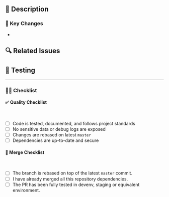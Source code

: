 ## 📝 Description

<!-- Provide a concise summary of the changes. Explain the purpose, approach, and impact of this PR. -->

### 🌟 Key Changes

<!-- List the main changes introduced by this PR -->

-

## 🔍 Related Issues

<!-- Link to any related Jira issues or other PRs (e.g., Fixes #123). -->

## 🧪 Testing

<!-- Describe how you tested this PR, including local tests and any automated tests added. -->

---

### 👮‍♀️ Checklist

<summary><h4>✅ Quality Checklist</h4></summary>
<br>

- [ ] Code is tested, documented, and follows project standards
- [ ] No sensitive data or debug logs are exposed
- [ ] Changes are rebased on latest `master`
- [ ] Dependencies are up-to-date and secure

<summary><h4>🚦 Merge Checklist</h4></summary>
<br>

- [ ] The branch is rebased on top of the latest `master` commit.
- [ ] I have already merged all this repository dependencies.
- [ ] The PR has been fully tested in devenv, staging or equivalent environment.
